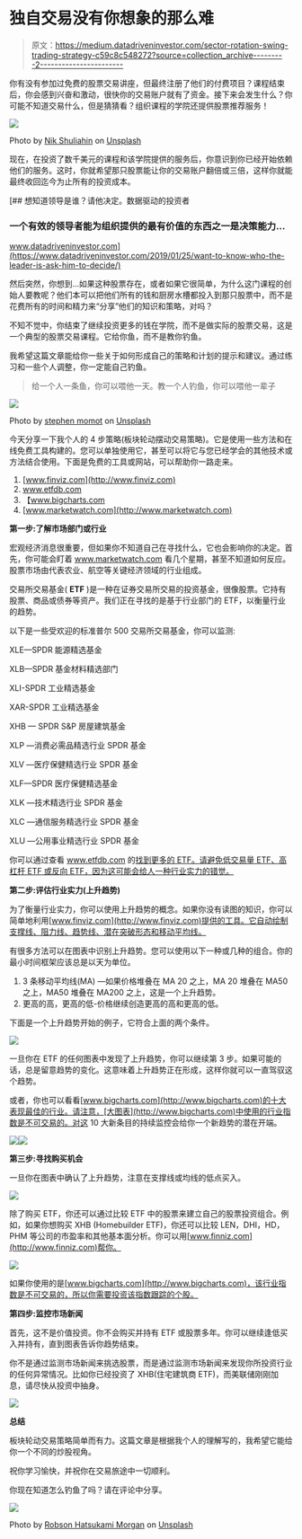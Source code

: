 # 独自交易没有你想象的那么难

> 原文：<https://medium.datadriveninvestor.com/sector-rotation-swing-trading-strategy-c59c8c548272?source=collection_archive---------2----------------------->

你有没有参加过免费的股票交易讲座，但最终注册了他们的付费项目？课程结束后，你会感到兴奋和激动，很快你的交易账户就有了资金。接下来会发生什么？你可能不知道交易什么，但是猜猜看？组织课程的学院还提供股票推荐服务！

![](img/02e4d8e58e75145204678f11a657df37.png)

Photo by [Nik Shuliahin](https://unsplash.com/@tjump?utm_source=medium&utm_medium=referral) on [Unsplash](https://unsplash.com?utm_source=medium&utm_medium=referral)

现在，在投资了数千美元的课程和该学院提供的服务后，你意识到你已经开始依赖他们的服务。这时，你就希望那只股票能让你的交易账户翻倍或三倍，这样你就能最终收回迄今为止所有的投资成本。

[](https://www.datadriveninvestor.com/2019/01/25/want-to-know-who-the-leader-is-ask-him-to-decide/) [## 想知道领导是谁？请他决定。数据驱动的投资者

### 一个有效的领导者能为组织提供的最有价值的东西之一是决策能力…

www.datadriveninvestor.com](https://www.datadriveninvestor.com/2019/01/25/want-to-know-who-the-leader-is-ask-him-to-decide/) 

然后突然，你想到…如果这种股票存在，或者如果它很简单，为什么这门课程的创始人要教呢？他们本可以把他们所有的钱和厨房水槽都投入到那只股票中，而不是花费所有的时间和精力来“分享”他们的知识和策略，对吗？

不知不觉中，你结束了继续投资更多的钱在学院，而不是做实际的股票交易，这是一个典型的股票交易课程。它给你鱼，而不是教你钓鱼。

我希望这篇文章能给你一些关于如何形成自己的策略和计划的提示和建议。通过练习和一些个人调整，你一定能自己钓鱼。

> 给一个人一条鱼，你可以喂他一天。教一个人钓鱼，你可以喂他一辈子

![](img/56a29d57c19d4ab46cf3f7521e57a474.png)

Photo by [stephen momot](https://unsplash.com/@ah360?utm_source=medium&utm_medium=referral) on [Unsplash](https://unsplash.com?utm_source=medium&utm_medium=referral)

今天分享一下我个人的 4 步策略(板块轮动摆动交易策略)。它是使用一些方法和在线免费工具构建的。您可以单独使用它，甚至可以将它与您已经学会的其他技术或方法结合使用。下面是免费的工具或网站，可以帮助你一路走来。

1.  [www.finviz.com](http://www.finviz.com)
2.  www.etfdb.com
3.  【www.bigcharts.com 
4.  [www.marketwatch.com](http://www.marketwatch.com)

**第一步:了解市场部门或行业**

宏观经济消息很重要，但如果你不知道自己在寻找什么，它也会影响你的决定。首先，你可能会盯着 www.marketwatch.com 看几个星期，甚至不知道如何反应。股票市场由代表农业、航空等关键经济领域的行业组成。

交易所交易基金( **ETF** )是一种在证券交易所交易的投资基金，很像股票。它持有股票、商品或债券等资产。我们正在寻找的是基于行业部门的 ETF，以衡量行业的趋势。

以下是一些受欢迎的标准普尔 500 交易所交易基金，你可以监测:

XLE—SPDR 能源精选基金

XLB—SPDR 基金材料精选部门

XLI-SPDR 工业精选基金

XAR-SPDR 工业精选基金

XHB — SPDR S&P 房屋建筑基金

XLP —消费必需品精选行业 SPDR 基金

XLV —医疗保健精选行业 SPDR 基金

XLF—SPDR 医疗保健精选基金

XLK —技术精选行业 SPDR 基金

XLC —通信服务精选行业 SPDR 基金

XLU —公用事业精选行业 SPDR 基金

你可以通过查看 www.etfdb.com 的[找到更多的 ETF。请避免低交易量 ETF、高杠杆 ETF 或反向 ETF，因为这可能会给人一种行业实力的错觉。](http://www.etfdb.com)

**第二步:评估行业实力(上升趋势)**

为了衡量行业实力，你可以使用上升趋势的概念。如果你没有读图的知识，你可以简单地利用[www.finviz.com](http://www.finviz.com)提供的工具。它自动绘制支撑线、阻力线、趋势线、潜在突破形态和移动平均线。

有很多方法可以在图表中识别上升趋势。您可以使用以下一种或几种的组合。你的最小时间框架应该总是以天为单位。

1.  3 条移动平均线(MA) —如果价格堆叠在 MA 20 之上，MA 20 堆叠在 MA50 之上，MA50 堆叠在 MA200 之上，这是一个上升趋势。
2.  更高的高，更高的低-价格继续创造更高的高和更高的低。

下面是一个上升趋势开始的例子，它符合上面的两个条件。

![](img/7d43dc53f5843fe8e52a1d7721e66501.png)

一旦你在 ETF 的任何图表中发现了上升趋势，你可以继续第 3 步。如果可能的话，总是留意趋势的变化。这意味着上升趋势正在形成，这样你就可以一直驾驭这个趋势。

或者，你也可以看看[www.bigcharts.com](http://www.bigcharts.com)的十大表现最佳的行业。请注意，[大图表](http://www.bigcharts.com)中使用的行业指数是不可交易的。对这 10 大新条目的持续监控会给你一个新趋势的潜在开端。

![](img/12c84bb43130f5eef6c500b51296c77a.png)![](img/4d57f6757b29c4e963952fd9fc523eb3.png)

**第三步:寻找购买机会**

一旦你在图表中确认了上升趋势，注意在支撑线或均线的低点买入。

![](img/287cd65de7e31fef7b3c092b01adde81.png)

除了购买 ETF，你还可以通过比较 ETF 中的股票来建立自己的股票投资组合。例如，如果你想购买 XHB (Homebuilder ETF)，你还可以比较 LEN，DHI，HD，PHM 等公司的市盈率和其他基本面分析。你可以用[www.finniz.com](http://www.finniz.com)帮你。

![](img/6374231b3f9534afba0d0bcd135217dd.png)

如果你使用的是[www.bigcharts.com](http://www.bigcharts.com)，该行业指数是不可交易的，所以你需要投资该指数跟踪的个股。

**第四步:监控市场新闻**

首先，这不是价值投资。你不会购买并持有 ETF 或股票多年。你可以继续逢低买入并持有，直到图表告诉你趋势结束。

你不是通过监测市场新闻来挑选股票，而是通过监测市场新闻来发现你所投资行业的任何异常情况。比如你已经投资了 XHB(住宅建筑商 ETF)，而美联储刚刚加息，请尽快从投资中抽身。

![](img/812de155aa4c14d45b3dea7b388fc6c6.png)

**总结**

板块轮动交易策略简单而有力。这篇文章是根据我个人的理解写的，我希望它能给你一个不同的炒股视角。

祝你学习愉快，并祝你在交易旅途中一切顺利。

你现在知道怎么钓鱼了吗？请在评论中分享。

![](img/45369764eaed5e55bca78753691657e8.png)

Photo by [Robson Hatsukami Morgan](https://unsplash.com/@robsonhmorgan?utm_source=medium&utm_medium=referral) on [Unsplash](https://unsplash.com?utm_source=medium&utm_medium=referral)